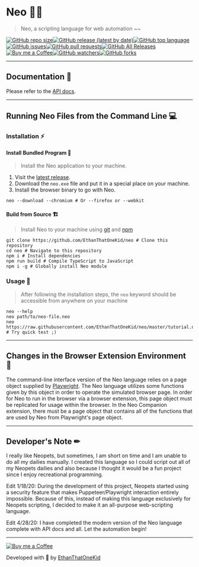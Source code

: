 # Neo 🐱‍👤
> Neo, a scripting language for web automation ~~

[![GitHub repo size](https://img.shields.io/github/repo-size/ethanthatonekid/neo)][neo_repo][![GitHub release (latest by date)](https://img.shields.io/github/v/release/ethanthatonekid/neo)][neo_site][![GitHub top language](https://img.shields.io/github/languages/top/ethanthatonekid/neo)](https://www.typescriptlang.org/)[![GitHub issues](https://img.shields.io/github/issues/ethanthatonekid/neo)](https://github.com/EthanThatOneKid/neo/issues)[![GitHub pull requests](https://img.shields.io/github/issues-pr/ethanthatonekid/neo)](https://github.com/EthanThatOneKid/neo/pulls)[![GitHub All Releases](https://img.shields.io/github/downloads/ethanthatonekid/neo/total)](https://github.com/EthanThatOneKid/neo/releases)[![Buy me a Coffee](https://img.shields.io/badge/buy%20me%20a-coffee-%23FF813F)][bmac][![GitHub watchers](https://img.shields.io/github/watchers/ethanthatonekid/neo?style=social)](https://github.com/EthanThatOneKid/neo/watchers)[![GitHub forks](https://img.shields.io/github/forks/ethanthatonekid/neo?style=social)](https://github.com/EthanThatOneKid/neo/fork)

---

## Documentation 📃
Please refer to the [API docs](docs/API.md).

---

## Running Neo Files from the Command Line 💻
### Installation ⚡

#### Install Bundled Program 🌌
> Install the Neo application to your machine.

1. Visit the [latest release][neo_site].
1. Download the `neo.exe` file and put it in a special place on your machine.
1. Install the browser binary to go with Neo.
```shell
neo --download --chromium # Or --firefox or --webkit
```

#### Build from Source 🏗
> Install Neo to your machine using [git](https://git-scm.com/downloads) and [npm](https://nodejs.org/en/)

```shell
git clone https://github.com/EthanThatOneKid/neo # Clone this repository
cd neo # Navigate to this repository
npm i # Install dependencies
npm run build # Compile TypeScript to JavaScript
npm i -g # Globally install Neo module
```

### Usage 🐹
> After following the installation steps, the `neo` keyword should be accessible from anywhere on your machine

```shell
neo --help
neo path/to/neo-file.neo
neo https://raw.githubusercontent.com/EthanThatOneKid/neo/master/tutorial.neo # Try quick test ;)
```

---

## Changes in the Browser Extension Environment 💄
The command-line interface version of the Neo language relies on a page object supplied by [Playwright](https://github.com/microsoft/playwright/blob/master/docs/api.md). The Neo language utilizes some functions given by this object in order to operate the simulated browser page. In order for Neo to run in the browser via a browser extension, this page object must be replicated for usage within the browser. In the Neo Companion extension, there must be a page object that contains all of the functions that are used by Neo from Playwright's page object.

---

## Developer's Note ✏
I really like Neopets, but sometimes, I am short on time and I am unable to do all my dailies manually. I created this language so I could script out all of my Neopets dailies and also because I thought it would be a fun project since I enjoy recreational programming.

Edit 1/18/20: During the development of this project, Neopets started using a security feature that makes Puppeteer/Playwright interaction entirely impossible. Because of this, instead of making this language exclusively for Neopets scripting, I decided to make it an all-purpose web-scripting language.

Edit 4/28/20: I have completed the modern version of the Neo language complete with API docs and all. Let the automation begin!

---

[![Buy me a Coffee](https://img.shields.io/badge/buy%20me%20a-coffee-%23FF813F)][bmac]

Developed with 💖 by [EthanThatOneKid][creator_site]

[neo_site]: https://github.com/EthanThatOneKid/neo/releases/latest
[neo_repo]: https://github.com/EthanThatOneKid/neo
[bmac]: http://buymeacoff.ee/etok
[creator_site]: http://ethandavidson.com/